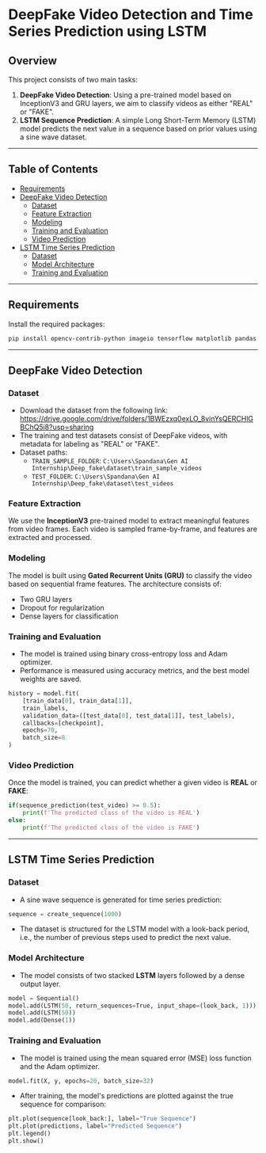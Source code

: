 # DeepFake Video Detection and Time Series Prediction using LSTM

## Overview

This project consists of two main tasks:
1. **DeepFake Video Detection**: Using a pre-trained model based on InceptionV3 and GRU layers, we aim to classify videos as either "REAL" or "FAKE".
2. **LSTM Sequence Prediction**: A simple Long Short-Term Memory (LSTM) model predicts the next value in a sequence based on prior values using a sine wave dataset.

---

## Table of Contents

- [Requirements](#requirements)
- [DeepFake Video Detection](#deepfake-video-detection)
  - [Dataset](#dataset)
  - [Feature Extraction](#feature-extraction)
  - [Modeling](#modeling)
  - [Training and Evaluation](#training-and-evaluation)
  - [Video Prediction](#video-prediction)
- [LSTM Time Series Prediction](#lstm-time-series-prediction)
  - [Dataset](#dataset-1)
  - [Model Architecture](#model-architecture)
  - [Training and Evaluation](#training-and-evaluation-1)

---

## Requirements

Install the required packages:

```bash
pip install opencv-contrib-python imageio tensorflow matplotlib pandas numpy
```

---

## DeepFake Video Detection

### Dataset
- Download the dataset from the following link: https://drive.google.com/drive/folders/1BWEzxq0exLO_8vinYsQERCHlGBChQ5i8?usp=sharing
- The training and test datasets consist of DeepFake videos, with metadata for labeling as "REAL" or "FAKE".
- Dataset paths:
  - `TRAIN_SAMPLE_FOLDER`: `C:\Users\Spandana\Gen AI Internship\Deep_fake\dataset\train_sample_videos`
  - `TEST_FOLDER`: `C:\Users\Spandana\Gen AI Internship\Deep_fake\dataset\test_videos`
  
### Feature Extraction

We use the **InceptionV3** pre-trained model to extract meaningful features from video frames. Each video is sampled frame-by-frame, and features are extracted and processed.

### Modeling

The model is built using **Gated Recurrent Units (GRU)** to classify the video based on sequential frame features. The architecture consists of:
- Two GRU layers
- Dropout for regularization
- Dense layers for classification

### Training and Evaluation

- The model is trained using binary cross-entropy loss and Adam optimizer.
- Performance is measured using accuracy metrics, and the best model weights are saved.

```python
history = model.fit(
    [train_data[0], train_data[1]],
    train_labels,
    validation_data=([test_data[0], test_data[1]], test_labels),
    callbacks=[checkpoint],
    epochs=70,
    batch_size=8
)
```

### Video Prediction

Once the model is trained, you can predict whether a given video is **REAL** or **FAKE**:

```python
if(sequence_prediction(test_video) >= 0.5):
    print(f'The predicted class of the video is REAL')
else:
    print(f'The predicted class of the video is FAKE')
```

---

## LSTM Time Series Prediction

### Dataset

- A sine wave sequence is generated for time series prediction:
  
```python
sequence = create_sequence(1000)
```

- The dataset is structured for the LSTM model with a look-back period, i.e., the number of previous steps used to predict the next value.

### Model Architecture

- The model consists of two stacked **LSTM** layers followed by a dense output layer.
  
```python
model = Sequential()
model.add(LSTM(50, return_sequences=True, input_shape=(look_back, 1)))
model.add(LSTM(50))
model.add(Dense(1))
```

### Training and Evaluation

- The model is trained using the mean squared error (MSE) loss function and the Adam optimizer.
  
```python
model.fit(X, y, epochs=20, batch_size=32)
```

- After training, the model's predictions are plotted against the true sequence for comparison:

```python
plt.plot(sequence[look_back:], label="True Sequence")
plt.plot(predictions, label="Predicted Sequence")
plt.legend()
plt.show()
```
